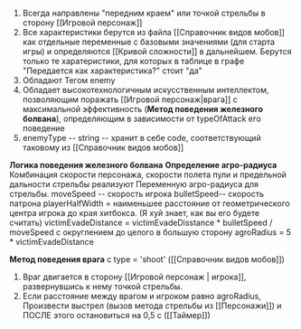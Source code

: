 1. Всегда направлены "передним краем" или точкой стрельбы в сторону [[Игровой персонаж]]
2. Все характеристики берутся из файла [[Справочник видов мобов]] как отдельные переменные с базовыми значениями (для старта игры) и определяются [[Кривой сложности]] в дальнейшем. Берутся только те харатеристики, для которых в таблице в графе "Передается как характеристика?" стоит "да"
3. Обладают Тегом enemy
4. Обладает высокотехнологичным искусственным интеллектом, позволяющим поражать [[Игровой персонаж|врага]] с максимальной эффективность (**Метод поведения железного болвана**), определяющим в зависимости от typeOfAttack его поведение
5. enemyType -- string -- хранит в себе code, соответствующий таковому из [[Справочник видов мобов]]

**Логика поведения железного болвана**
**Определение агро-радиуса**
Комбинация скорости персонажа, скорости полета пули и предельной дальности стрельбы реализуют Переменную агро-радиуса для стрельбы.
moveSpeed -- скорость игрока
bulletSpeed-- скорость патрона
playerHalfWidth = наименьшее расстояние от геометрического центра игрока до края хитбокса. (Я хуй знает, как вы его будете считать)
victimEvadeDistance = victimEvadeDisstance * bulletSpeed / moveSpeed с округлением до целого в большую сторону
agroRadius = 5 * victimEvadeDistance

**Метод поведения врага** 
с type = 'shoot' ([[Справочник видов мобов]])
1. Враг двигается в сторону [[Игровой персонаж | игрока]], развернувшись к нему точкой стрельбы. 
2. Если расстояние между врагом и игроком равно agroRadius, Произвести выстрел (вызов метода стрельбы из [[Персонажи]]) и ПОСЛЕ этого остановиться на 0,5 с ([[Таймер]])
